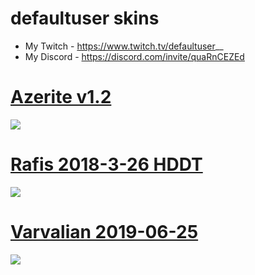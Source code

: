 # defaultuser skins

- My Twitch - https://www.twitch.tv/defaultuser__
- My Discord - https://discord.com/invite/quaRnCEZEd

# [Azerite v1.2](https://skins.osuck.net/index.php?newsid=2)
![](https://skins.osuck.net/uploads/posts/2018-09/1537791350_c8kzhkg.jpg)

# [Rafis 2018-3-26 HDDT](https://drive.google.com/file/d/1aJh7apqZTrXvWkwNVhzBfIVcG821hxx2/view)
![](https://osuskins.net/screenshots/ekynLzX.jpg)

# [Varvalian 2019-06-25](https://osuskins.net/skin/vjUqKOh)
![](https://osuskins.net/screenshots/vjUqKOh.jpg)
